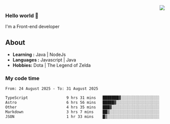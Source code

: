 <img align='right' src="https://github-readme-stats.vercel.app/api?username=jumodada&show_icons=true&theme=vue">

### Hello world 👋

I'm a Front-end developer 
    
## About
-  **Learning :** Java | NodeJs
-  **Languages :** Javascript | Java
-  **Hobbies:** Dota | The Legend of Zelda

### My code time

<!--START_SECTION:waka-->

```txt
From: 24 August 2025 - To: 31 August 2025

TypeScript                 9 hrs 31 mins   ███████▓░░░░░░░░░░░░░░░░░   30.25 %
Astro                      6 hrs 56 mins   █████▓░░░░░░░░░░░░░░░░░░░   22.04 %
Other                      4 hrs 35 mins   ███▓░░░░░░░░░░░░░░░░░░░░░   14.57 %
Markdown                   3 hrs 7 mins    ██▒░░░░░░░░░░░░░░░░░░░░░░   09.90 %
JSON                       1 hr 33 mins    █▒░░░░░░░░░░░░░░░░░░░░░░░   04.94 %
```

<!--END_SECTION:waka-->
